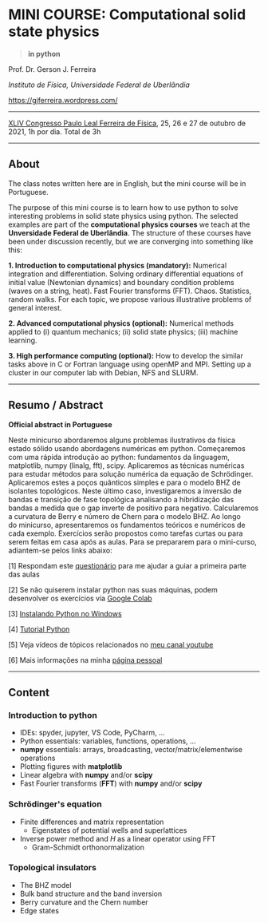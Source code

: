 # MINI COURSE: Computational solid state physics 

> **in python**

Prof. Dr. Gerson J. Ferreira 

*Instituto de Física, Universidade Federal de Uberlândia*

https://gjferreira.wordpress.com/

---------------------

[XLIV Congresso Paulo Leal Ferreira de Física](http://professores.ift.unesp.br/congressoPauloLealFerreira/), 25, 26 e 27 de outubro de 2021, 1h por dia. Total de 3h

---------------------

## About

The class notes written here are in English, but the mini course will be in Portuguese.

The purpose of this mini course is to learn how to use python to solve interesting problems in solid state physics using python. The selected examples are part of the **computational physics courses** we teach at the **Unversidade Federal de Uberlândia**. The structure of these courses have been under discussion recently, but we are converging into something like this:

**1. Introduction to computational physics (mandatory):** Numerical integration and differentiation. Solving ordinary differential equations of initial value (Newtonian dynamics) and boundary condition problems (waves on a string, heat). Fast Fourier transforms (FFT). Chaos. Statistics, random walks. For each topic, we propose various illustrative problems of general interest.

**2. Advanced computational physics (optional):** Numerical methods applied to (i) quantum mechanics; (ii) solid state physics; (iii) machine learning.

**3. High performance computing (optional):** How to develop the similar tasks above in C or Fortran language using openMP and MPI. Setting up a cluster in our computer lab with Debian, NFS and SLURM.

-----------------

## Resumo / Abstract

**Official abstract in Portuguese**

Neste minicurso abordaremos alguns problemas ilustrativos da física estado sólido usando abordagens numéricas em python. Começaremos com uma rápida introdução ao python: fundamentos da linguagem, matplotlib, numpy (linalg, fft), scipy. Aplicaremos as técnicas numéricas para estudar métodos para solução numérica da equação de Schrödinger. Aplicaremos estes a poços quânticos simples e para o modelo BHZ de isolantes topológicos. Neste último caso, investigaremos a inversão de bandas e transição de fase topológica analisando a hibridização das bandas a medida que o gap inverte de positivo para negativo. Calcularemos a curvatura de Berry e número de Chern para o modelo BHZ. Ao longo do minicurso, apresentaremos os fundamentos teóricos e numéricos de cada exemplo. Exercícios serão propostos como tarefas curtas ou para serem feitas em casa após as aulas. Para se prepararem para o mini-curso, adiantem-se pelos links abaixo:

[1] Respondam este [questionário](https://forms.gle/RQuyNdsAz5g7zaz5A) para me ajudar a guiar a primeira parte das aulas

[2] Se não quiserem instalar python nas suas máquinas, podem desenvolver os exercícios via [Google Colab](https://colab.research.google.com/)

[3] [Instalando Python no Windows](https://www.youtube.com/watch?v=dpdWU59XTP8)

[4] [Tutorial Python](https://compphysics.readthedocs.io/)

[5] Veja vídeos de tópicos relacionados no [meu canal youtube](https://www.youtube.com/c/GersonJFerreira/)

[6] Mais informações na minha [página pessoal](https://gjferreira.wordpress.com/)

-----------------

## Content

### Introduction to python

- IDEs: spyder, jupyter, VS Code, PyCharm, ...
- Python essentials: variables, functions, operations, ...
- **numpy** essentials: arrays, broadcasting, vector/matrix/elementwise operations
- Plotting figures with **matplotlib**
- Linear algebra with **numpy** and/or **scipy**
- Fast Fourier transforms (**FFT**) with **numpy** and/or **scipy**

### Schrödinger's equation

- Finite differences and matrix representation
    - Eigenstates of potential wells and superlattices
- Inverse power method and $H$ as a linear operator using FFT
    - Gram-Schmidt orthonormalization

### Topological insulators

- The BHZ model
- Bulk band structure and the band inversion
- Berry curvature and the Chern number
- Edge states
